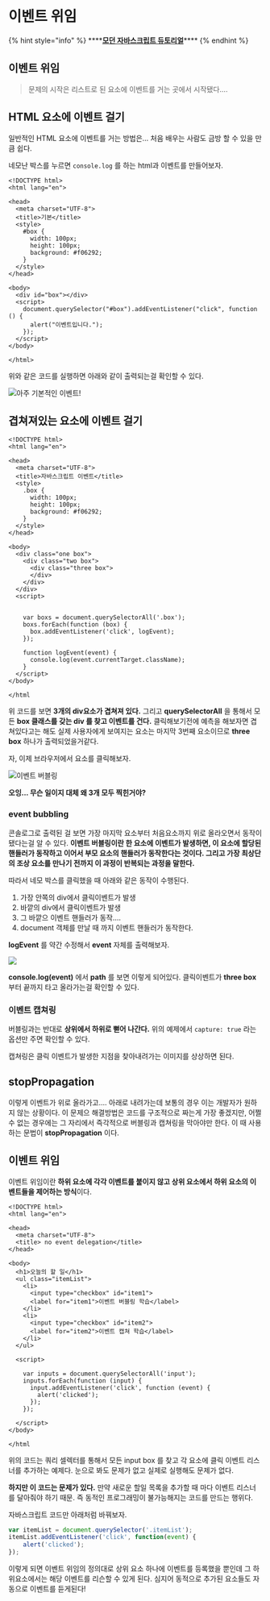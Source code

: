 # 이벤트 위임

{% hint style="info" %}
\*\*\*\*[**모던 자바스크립트 듀토리얼**](https://ko.javascript.info/bubbling-and-capturing)\*\*\*\*
{% endhint %}

## 이벤트 위임

> 문제의 시작은 리스트로 된 요소에 이벤트를 거는 곳에서 시작됐다....

## HTML 요소에 이벤트 걸기

일반적인 HTML 요소에 이벤트를 거는 방법은... 처음 배우는 사람도 금방 할 수 있을 만큼 쉽다.

네모난 박스를 누르면 `console.log` 를 하는 html과 이벤트를 만들어보자.

```markup
<!DOCTYPE html>
<html lang="en">

<head>
  <meta charset="UTF-8">
  <title>기본</title>
  <style>
    #box {
      width: 100px;
      height: 100px;
      background: #f06292;
    }
  </style>
</head>

<body>
  <div id="box"></div>
  <script>
    document.querySelector("#box").addEventListener("click", function () {
      alert("이벤트입니다.");
    });
  </script>
</body>

</html>
```

위와 같은 코드를 실행하면 아래와 같이 출력되는걸 확인할 수 있다.

![&#xC544;&#xC8FC; &#xAE30;&#xBCF8;&#xC801;&#xC778; &#xC774;&#xBCA4;&#xD2B8;!](../../.gitbook/assets/1.-.png)

## 겹쳐져있는 요소에 이벤트 걸기

```markup
<!DOCTYPE html>
<html lang="en">

<head>
  <meta charset="UTF-8">
  <title>자바스크립트 이벤트</title>
  <style>
    .box {
      width: 100px;
      height: 100px;
      background: #f06292;
    }
  </style>
</head>

<body>
  <div class="one box">
    <div class="two box">
      <div class="three box">
      </div>
    </div>
  </div>
  <script>


    var boxs = document.querySelectorAll('.box');
    boxs.forEach(function (box) {
      box.addEventListener('click', logEvent);
    });

    function logEvent(event) {
      console.log(event.currentTarget.className);
    }
  </script>
</body>

</html
```

위 코드를 보면 **3개의 div요소가 겹쳐져 있다.** 그리고 **querySelectorAll** 을 통해서 모든 **box 클래스를 갖는 div 를 찾고 이벤트를 건다.** 클릭해보기전에 예측을 해보자면 겹쳐있다고는 해도 실제 사용자에게 보여지는 요소는 마지막 3번째 요소이므로 **three box** 하나가 출력되었을거같다.

자, 이제 브라우저에서 요소를 클릭해보자.

![&#xC774;&#xBCA4;&#xD2B8; &#xBC84;&#xBE14;&#xB9C1;](../../.gitbook/assets/2.-.png)

**오잉... 무슨 일이지 대체 왜 3개 모두 찍힌거야?**

### event bubbling

콘솔로그로 출력된 걸 보면 가장 마지막 요소부터 처음요소까지 위로 올라오면서 동작이 됐다는걸 알 수 있다. **이벤트 버블링이란 한 요소에 이벤트가 발생하면, 이 요소에 할당된 핸들러가 동작하고 이어서 부모 요소의 핸들러가 동작한다는 것이다. 그리고 가장 최상단의 조상 요소를 만나기 전까지 이 과정이 반복되는 과정을 말한다.**

따라서 네모 박스를 클릭했을 때 아래와 같은 동작이 수행된다.

1. 가장 안쪽의 div에서 클릭이벤트가 발생
2. 바깥의 div에서 클릭이벤트가 발생
3. 그 바깥으 이벤트 핸들러가 동작....
4. document 객체를 만날 때 까지 이벤트 핸들러가 동작한다.

**logEvent** 를 약간 수정해서 **event** 자체를 출력해보자.

![](../../.gitbook/assets/3.-.png)

**console.log\(event\)** 에서 **path** 를 보면 이렇게 되어있다. 클릭이벤트가 **three box** 부터 끝까지 타고 올라가는걸 확인할 수 있다.

### 이벤트 캡쳐링

버블링과는 반대로 **상위에서 하위로 뻗어 나간다.** 위의 예제에서 `capture: true` 라는 옵션만 주면 확인할 수 있다.

캡쳐링은 클릭 이벤트가 발생한 지점을 찾아내려가는 이미지를 상상하면 된다.

## stopPropagation

이렇게 이벤트가 위로 올라가고.... 아래로 내려가는데 보통의 경우 이는 개발자가 원하지 않는 상황이다. 이 문제으 해결방법은 코드를 구조적으로 짜는게 가장 좋겠지만, 어쩔 수 없는 경우에는 그 자리에서 즉각적으로 버블링과 캡쳐링을 막아야만 한다. 이 때 사용하는 문법이 **stopPropagation** 이다.

## 이벤트 위임

이벤트 위임이란 **하위 요소에 각각 이벤트를 붙이지 않고 상위 요소에서 하위 요소의 이벤트들을 제어하는 방식**이다.

```markup
<!DOCTYPE html>
<html lang="en">

<head>
  <meta charset="UTF-8">
  <title> no event delegation</title>
</head>

<body>
  <h1>오늘의 할 일</h1>
  <ul class="itemList">
    <li>
      <input type="checkbox" id="item1">
      <label for="item1">이벤트 버블링 학습</label>
    </li>
    <li>
      <input type="checkbox" id="item2">
      <label for="item2">이벤트 캡쳐 학습</label>
    </li>
  </ul>

  <script>

    var inputs = document.querySelectorAll('input');
    inputs.forEach(function (input) {
      input.addEventListener('click', function (event) {
        alert('clicked');
      });
    });

  </script>
</body>

</html
```

위의 코드는 쿼리 셀렉터를 통해서 모든 input box 를 찾고 각 요소에 클릭 이벤트 리스너를 추가하는 예제다. 눈으로 봐도 문제가 없고 실제로 실행해도 문제가 없다.

**하지만 이 코드는 문제가 있다.** 만약 새로운 할일 목록을 추가할 때 마다 이벤트 리스너를 달아줘야 하기 때문. 즉 동적인 프로그래밍이 불가능해지는 코드를 만드는 행위다.

자바스크립트 코드만 아래처럼 바꿔보자.

```javascript
var itemList = document.querySelector('.itemList');
itemList.addEventListener('click', function(event) {
    alert('clicked');
});
```

이렇게 되면 이벤트 위임의 정의대로 상위 요소 하나에 이벤트를 등록했을 뿐인데 그 하위요소에서는 해당 이벤트를 리슨할 수 있게 된다. 심지어 동적으로 추가된 요소들도 자동으로 이벤트를 듣게된다!

